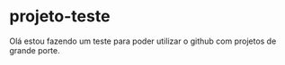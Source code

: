 # projeto-teste

Olá estou fazendo um teste para poder utilizar o github com projetos de grande porte.
